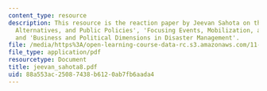 ```yaml
---
content_type: resource
description: This resource is the reaction paper by Jeevan Sahota on the topics 'Agendas,
  Alternatives, and Public Policies', 'Focusing Events, Mobilization, and Agenda Setting',
  and 'Business and Political Dimensions in Disaster Management'.
file: /media/https%3A/open-learning-course-data-rc.s3.amazonaws.com/11-941-disaster-vulnerability-and-resilience-spring-2005/88a553ac25087438b6120ab7fb6aada4_jeevan_sahota8.pdf
file_type: application/pdf
resourcetype: Document
title: jeevan_sahota8.pdf
uid: 88a553ac-2508-7438-b612-0ab7fb6aada4
---
```

